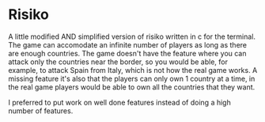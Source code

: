 # Risiko
A little modified AND simplified version of risiko written in c for the terminal.
The game can accomodate an infinite number of players as long as there are enough countries.
The game doesn't have the feature where you can attack only the countries near the border,
so you would be able, for example, to attack Spain from Italy, which is not how the real game works.
A missing feature it's also that the players can only own 1 country at a time, in the real game players
would be able to own all the countries that they want.

I preferred to put work on well done features instead of doing a high number of features.
